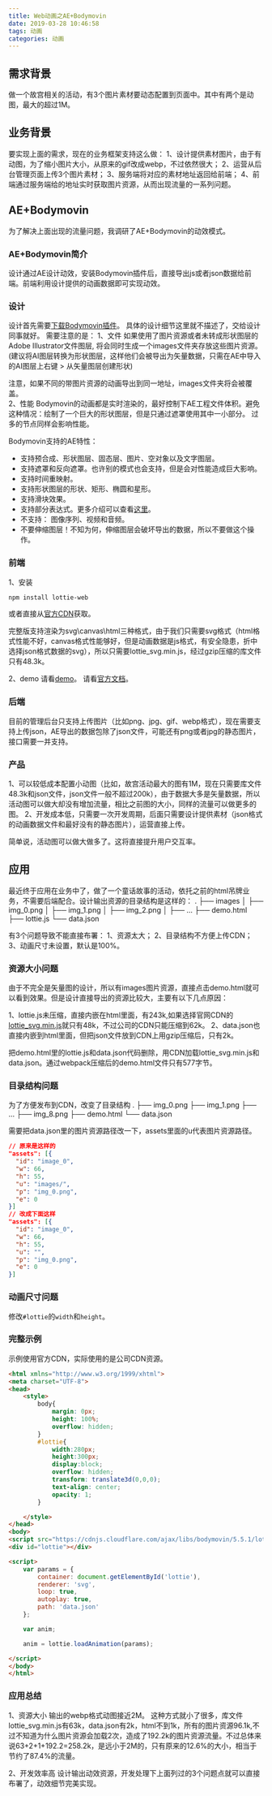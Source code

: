 ```yaml
---
title: Web动画之AE+Bodymovin
date: 2019-03-28 10:46:58
tags: 动画
categories: 动画
---
```


## 需求背景
做一个故宫相关的活动，有3个图片素材要动态配置到页面中。其中有两个是动图，最大的超过1M。

## 业务背景
要实现上面的需求，现在的业务框架支持这么做：
1、设计提供素材图片，由于有动图，为了缩小图片大小，从原来的gif改成webp，不过依然很大；
2、运营从后台管理页面上传3个图片素材；
3、服务端将对应的素材地址返回给前端；
4、前端通过服务端给的地址实时获取图片资源，从而出现流量的一系列问题。

## AE+Bodymovin
为了解决上面出现的流量问题，我调研了AE+Bodymovin的动效模式。

### AE+Bodymovin简介
设计通过AE设计动效，安装Bodymovin插件后，直接导出js或者json数据给前端。前端利用设计提供的动画数据即可实现动效。

### 设计
设计首先需要[下载Bodymovin插件](http://aescripts.com/bodymovin/)。
具体的设计细节这里就不描述了，交给设计同事就好。
需要注意的是：
1、文件
如果使用了图片资源或者未转成形状图层的Adobe Illustrator文件图层, 将会同时生成一个images文件夹存放这些图片资源。(建议将AI图层转换为形状图层，这样他们会被导出为矢量数据，只需在AE中导入的AI图层上右键 > 从矢量图层创建形状)
<div class="tip">
注意，如果不同的带图片资源的动画导出到同一地址，images文件夹将会被覆盖。
</div>
2、性能
Bodymovin的动画都是实时渲染的，最好控制下AE工程文件体积。避免这种情况：绘制了一个巨大的形状图层，但是只通过遮罩使用其中一小部分。
过多的节点同样会影响性能。

Bodymovin支持的AE特性：
* 支持预合成、形状图层、固态层、图片、空对象以及文字图层。
* 支持遮罩和反向遮罩。也许别的模式也会支持，但是会对性能造成巨大影响。
* 支持时间重映射。
* 支持形状图层的形状、矩形、椭圆和星形。
* 支持滑块效果。
* 支持部分表达式。更多介绍可以查看[这里](https://github.com/airbnb/lottie-web/wiki/Expressions)。
* 不支持： 图像序列、视频和音频。
* 不要伸缩图层！不知为何，伸缩图层会破坏导出的数据，所以不要做这个操作。

### 前端
1、安装

```bash
npm install lottie-web
```

或者直接从[官方CDN](https://cdnjs.com/libraries/bodymovin)获取。

完整版支持渲染为svg\canvas\html三种格式，由于我们只需要svg格式（html格式性能不好，canvas格式性能够好，但是动画数据是js格式，有安全隐患，折中选择json格式数据的svg），所以只需要lottie_svg.min.js，经过gzip压缩的库文件只有48.3k。

2、demo
请看[demo](https://codepen.io/collection/nVYWZR/)。
请看[官方文档](https://github.com/airbnb/lottie-web?tdsourcetag=s_pctim_aiomsg)。

### 后端
目前的管理后台只支持上传图片（比如png、jpg、gif、webp格式），现在需要支持上传json，AE导出的数据包除了json文件，可能还有png或者jpg的静态图片，接口需要一并支持。

### 产品
1、可以较低成本配置小动图（比如，故宫活动最大的图有1M，现在只需要库文件48.3k和json文件，json文件一般不超过200k），由于数据大多是矢量数据，所以活动图可以做大却没有增加流量，相比之前图的大小，同样的流量可以做更多的图。
2、开发成本低，只需要一次开发周期，后面只需要设计提供素材（json格式的动画数据文件和最好没有的静态图片），运营直接上传。

简单说，活动图可以做大做多了。这将直接提升用户交互率。

## 应用
最近终于应用在业务中了，做了一个童话故事的活动，依托之前的html吊牌业务，不需要后端配合。设计输出资源的目录结构是这样的：
.
├── images
│   ├── img_0.png
│   ├── img_1.png
│   ├── img_2.png
│   ├── ...
├── demo.html
├── lottie.js
└── data.json

有3个问题导致不能直接布署：
1、资源太大；
2、目录结构不方便上传CDN；
3、动画尺寸未设置，默认是100%。

### 资源大小问题
由于不完全是矢量图的设计，所以有images图片资源，直接点击demo.html就可以看到效果。但是设计直接导出的资源比较大，主要有以下几点原因：

1、lottie.js未压缩，直接内嵌在html里面，有243k,如果选择官网CDN的[lottie_svg.min.js](https://cdnjs.cloudflare.com/ajax/libs/bodymovin/5.5.1/lottie_svg.min.js)就只有48k，不过公司的CDN只能压缩到62k。
2、data.json也直接内嵌到html里面，但把json文件放到CDN上用gzip压缩后，只有2k。

把demo.html里的lottie.js和data.json代码删除，用CDN加载lottie_svg.min.js和data.json。通过webpack压缩后的demo.html文件只有577字节。

### 目录结构问题
为了方便发布到CDN，改变了目录结构
.
├── img_0.png
├── img_1.png
├── ...
├── img_8.png
├── demo.html
└── data.json

需要把data.json里的图片资源路径改一下，assets里面的u代表图片资源路径。

```json
// 原来是这样的
"assets": [{
  "id": "image_0",
  "w": 66,
  "h": 55,
  "u": "images/",
  "p": "img_0.png",
  "e": 0
}]
// 改成下面这样
"assets": [{
  "id": "image_0",
  "w": 66,
  "h": 55,
  "u": "",
  "p": "img_0.png",
  "e": 0
}]
```

### 动画尺寸问题
修改`#lottie`的`width`和`height`。

### 完整示例
示例使用官方CDN，实际使用的是公司CDN资源。

```html
<html xmlns="http://www.w3.org/1999/xhtml">
<meta charset="UTF-8">
<head>
    <style>
        body{
            margin: 0px;
            height: 100%;
            overflow: hidden;
        }
        #lottie{
            width:280px;
            height:300px;
            display:block;
            overflow: hidden;
            transform: translate3d(0,0,0);
            text-align: center;
            opacity: 1;
        }

    </style>
</head>
<body>
<script src="https://cdnjs.cloudflare.com/ajax/libs/bodymovin/5.5.1/lottie_svg.min.js" type="text/javascript"></script>
<div id="lottie"></div>

<script>
    var params = {
        container: document.getElementById('lottie'),
        renderer: 'svg',
        loop: true,
        autoplay: true,
        path: 'data.json'
    };

    var anim;

    anim = lottie.loadAnimation(params);

</script>
</body>
</html>

```

### 应用总结

1、资源大小
输出的webp格式动图接近2M。
这种方式就小了很多，库文件lottie_svg.min.js有63k，data.json有2k，html不到1k，所有的图片资源96.1k,不过不知道为什么图片资源会加载2次，造成了192.2k的图片资源流量。不过总体来说63+2+1+192.2=258.2k，是远小于2M的，只有原来的12.6%的大小，相当于节约了87.4%的流量。

2、开发效率高
设计输出动效资源，开发处理下上面列过的3个问题点就可以直接布署了，动效细节完美实现。
